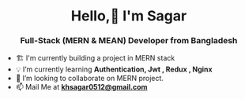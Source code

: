 <h1 align="center">Hello,👋 I'm Sagar</h1>
<h3 align="center"> Full-Stack  (MERN & MEAN) Developer from Bangladesh</h3>

 - 🏗️ I'm currently building a project in MERN stack
- 💡 I’m currently learning **Authentication, Jwt , Redux , Nginx**
- 🤝 I’m looking to collaborate on MERN project.
-  📫 Mail Me at **khsagar0512@gmail.com**
